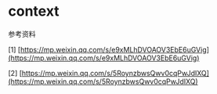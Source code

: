 # context



参考资料

\[1\] [https://mp.weixin.qq.com/s/e9xMLhDVOAOV3EbE6uGVig](https://mp.weixin.qq.com/s/e9xMLhDVOAOV3EbE6uGVig)

\[2\] [https://mp.weixin.qq.com/s/5RoynzbwsQwv0cqPwJdIXQ](https://mp.weixin.qq.com/s/5RoynzbwsQwv0cqPwJdIXQ)

